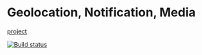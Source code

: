 # Geolocation, Notification, Media

[project](https://lana2810.github.io/ahj-media/)

[![Build status](https://ci.appveyor.com/api/projects/status/c5xml3dxdq4uymiu/branch/master?svg=true)](https://ci.appveyor.com/project/lana2810/ahj-media/branch/master)
